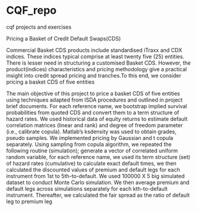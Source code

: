 # CQF_repo
cqf projects and exercises

Pricing a Basket of Credit Default Swaps(CDS)

Commercial Basket CDS products include standardised iTraxx and CDX indices.
These indices typical comprise at least twenty five (25) entities. 
There is lesser need in structuring a customised Basket CDS. 
However, the product(indices) characteristics and pricing methodology give a
practical insight into credit spread pricing and tranches.To this end, we consider pricing a basket CDS of five entities

The main objective of this project to price a basket CDS of five entities using techniques adapted from ISDA procedures
and outlined in project brief documents.
For each reference name, we bootstrap implied survival probabilities from quoted CDS and convert them to a term structure of hazard rates. 
We used historical data of equity returns to estimate default correlation matrices (linear and rank) and 
degree of freedom parameter (i.e., calibrate copula). Matlab’s ksdensity was used to obtain grades, pseudo samples. 
We implemented pricing by Gaussian and t copula separately. Using sampling from copula algorithm,
we repeated the following routine (simulation); generate a vector of correlated uniform random variable, for each reference name, 
we used its term structure (set) of hazard rates (cumulative) to calculate exact default times, 
we then calculated the discounted values of premium and default legs for each instrument from 1st to 5th-to-default. 
We used 100000 X 5 big simulated dataset to conduct Monte Carlo simulation. 
We then average premium and default legs across simulations separately for each kth-to-default instrument. 
Thereafter, we calculated the fair spread as the ratio of default leg to premium leg
